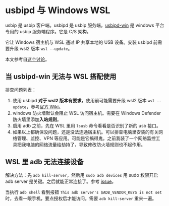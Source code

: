# usbipd 与 Windows WSL

usbip 是 usbip 客户端。usbipd 是 usbip 服务端。[usbipd-win](https://github.com/dorssel/usbipd-win) 是 windows 平台专用的 usbip 服务端程序。它是 C/S 架构。

它让 Windows 宿主机与 WSL 通过 IP 共享本地的 USB 设备。安装 usbipd 前需要升级 wsl2 版本 `wsl --update`。

本文参考自[这个讨论](https://github.com/adoyle-h/my-development-tools/discussions/8)。

## 当 usbipd-win 无法与 WSL 搭配使用

排查问题列表：

1. 使用 usbipd **对于 wsl2 版本有要求**，使用前可能需要升级 wsl2 版本 `wsl --update`，参考[官方 Wiki](https://github.com/dorssel/usbipd-win/wiki/WSL-support)。
2. windows 防火墙默认会阻止 WSL 访问宿主机。需要在 Windows Defender 防火墙里添加**入站规则**。
3. 启用 adb 之前，先在 WSL 里用 `lsusb` 命令看看是否识别了新的 usb 接口。
4. 如果以上都确保没问题，还是没法连通宿主机。可以排查电脑里安装的有关网络管理、监控、VPN 等应用。可能是它搞得鬼。之前我装了一个网络监控工具把我电脑的网络流量给劫持了，导致修改防火墙规则也不起作用。

## WSL 里 adb 无法连接设备

解决方法：先 `adb kill-server`，然后用 `sudo adb devices` 用 sudo 权限开启 adb server 是关键。之后就能正常连接了。参考 [issue](https://github.com/dorssel/usbipd-win/issues/60)。

当执行 `adb shell` 看到报错 `This adb server's $ADB_VENDOR_KEYS is not set` 时，去看一眼手机，要点授权后才能访问。需要 `adb kill-server` 重来一遍。
